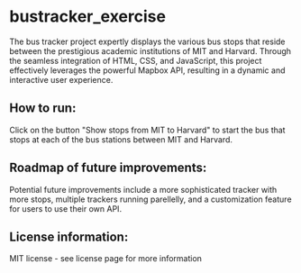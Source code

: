 # bustracker_exercise
The bus tracker project expertly displays the various bus stops that reside between the prestigious academic institutions of MIT and Harvard. Through the seamless integration of HTML, CSS, and JavaScript, this project effectively leverages the powerful Mapbox API, resulting in a dynamic and interactive user experience.

<h2>How to run:</h2> 
Click on the button "Show stops from MIT to Harvard" to start the bus that stops at each of the bus stations between MIT and Harvard.

<h2>Roadmap of future improvements:</h2>
Potential future improvements include a more sophisticated tracker with more stops, multiple trackers running parellelly, and a customization feature for users to use their own API. 

<h2>License information:</h2>
MIT license - see license page for more information
